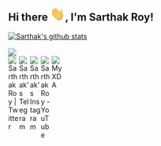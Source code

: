 

<h2>Hi there <img src="https://raw.githubusercontent.com/ABSphreak/ABSphreak/master/gifs/Hi.gif" width="30px">, I'm Sarthak Roy!</h2>

[![Sarthak's github stats](https://github-readme-stats.vercel.app/api?username=sarthakroy2002)](https://github.com/sarthakroy2002?tab=repositories)

<a href="https://github.com/PerpetualSmile">
 
  <img align="center" src="https://github-readme-stats-teal.vercel.app/api/top-langs/?username=sarthak2002&layout=compact" />
</a>

<br/>

<a href="https://twitter.com/sarthak2002">
  <img align="left" alt="Sarthak Roy | Twitter " width="22px" src="https://cdn.jsdelivr.net/npm/simple-icons@v3/icons/twitter.svg" />
</a>
<a href="https://t.me/sarthakroy2002">
  <img align="left" alt="Sarthak's Telegram" width="22px" src="https://cdn.jsdelivr.net/npm/simple-icons@v3/icons/telegram.svg" />
</a>
<a href="https://www.instagram.com/sarthakroy2002/">
  <img align="left" alt="Sarthak's Instagram" width="22px" src="https://cdn.jsdelivr.net/npm/simple-icons@v3/icons/instagram.svg" />
</a>
<a href="https://www.youtube.com/c/TechnicalFreakSarthak/">
  <img align="left" alt="Sarthak Roy - YouTube" width="22px" src="https://cdn.jsdelivr.net/npm/simple-icons@v3/icons/youtube.svg" />
</a>  
  <a href="https://forum.xda-developers.com/member.php?u=8126733">
  <img align="left" alt="My XDA" width="22px" src="https://cdn.jsdelivr.net/npm/simple-icons@3.3.0/icons/xdadevelopers.svg" />
</a>

<br />
